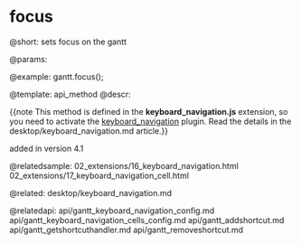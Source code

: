 focus
=============

@short:
	sets focus on the gantt 

@params:


@example:
gantt.focus();

@template:	api_method
@descr:

{{note This method is defined in the **keyboard_navigation.js** extension, so you need to activate the [keyboard_navigation](desktop/extensions_list.md#keyboardnavigation) plugin. Read the details in the desktop/keyboard_navigation.md article.}}


added in version 4.1

@relatedsample:
02_extensions/16_keyboard_navigation.html
02_extensions/17_keyboard_navigation_cell.html

@related:
desktop/keyboard_navigation.md

@relatedapi:
api/gantt_keyboard_navigation_config.md
api/gantt_keyboard_navigation_cells_config.md
api/gantt_addshortcut.md
api/gantt_getshortcuthandler.md
api/gantt_removeshortcut.md
